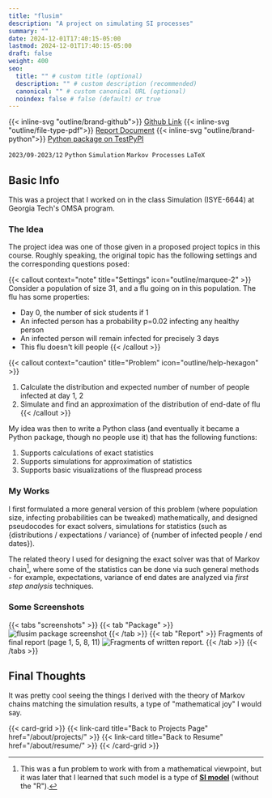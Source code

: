 ```yaml
---
title: "flusim"
description: "A project on simulating SI processes"
summary: ""
date: 2024-12-01T17:40:15-05:00
lastmod: 2024-12-01T17:40:15-05:00
draft: false
weight: 400
seo:
  title: "" # custom title (optional)
  description: "" # custom description (recommended)
  canonical: "" # custom canonical URL (optional)
  noindex: false # false (default) or true
---
```


{{< inline-svg "outline/brand-github">}} [Github Link](https://github.com/ZebraAlgebra/flusim) {{< inline-svg "outline/file-type-pdf">}} [Report Document](https://drive.google.com/file/d/10dRa2x0HmtnD7IlcfjxcTbAtfH_nD8Qa/view?usp=sharing) {{< inline-svg "outline/brand-python">}} [Python package on TestPyPI](https://test.pypi.org/project/flusim/)

`2023/09-2023/12` `Python` `Simulation` `Markov Processes` `LaTeX`

## Basic Info

This was a project that I worked on in the class Simulation (ISYE-6644) at Georgia Tech's OMSA program.

### The Idea

The project idea was one of those given in a proposed project topics in this course. Roughly speaking, the original topic has the following settings and the corresponding questions posed:

{{< callout context="note" title="Settings" icon="outline/marquee-2" >}}
Consider a population of size 31, and a flu going on in this population. The flu has some properties:
* Day 0, the number of sick students if 1
* An infected person has a probability p=0.02 infecting any healthy person
* An infected person will remain infected for precisely 3 days
* This flu doesn't kill people
{{< /callout >}}

{{< callout context="caution" title="Problem" icon="outline/help-hexagon" >}}
1. Calculate the distribution and expected number of number of people infected at day 1, 2
2. Simulate and find an approximation of the distribution of end-date of flu
{{< /callout >}}

My idea was then to write a Python class (and eventually it became a Python package, though no people use it) that has the following functions:

1. Supports calculations of exact statistics
2. Supports simulations for approximation of statistics
3. Supports basic visualizations of the fluspread process

### My Works

I first formulated a more general version of this problem (where population size, infecting probabilities can be tweaked) mathematically, and designed pseudocodes for exact solvers, simulations for statistics (such as {distributions / expectations / variance} of {number of infected people / end dates}).

The related theory I used for designing the exact solver was that of Markov chain[^1], where some of the statistics can be done via such general methods - for example, expectations, variance of end dates are analyzed via *first step analysis* techniques. 

[^1]: This was a fun problem to work with from a mathematical viewpoint, but it was later that I learned that such model is a type of [**SI model**](https://en.wikipedia.org/wiki/Compartmental_models_in_epidemiology) (without the "R").

### Some Screenshots

{{< tabs "screenshots" >}}
{{< tab "Package" >}}
![flusim package screenshot](images/about/flusim-sc.png)
{{< /tab >}}
{{< tab "Report" >}}
Fragments of final report (page 1, 5, 8, 11)
![Fragments of written report.](images/about/flusim-r.gif)
{{< /tab >}}
{{< /tabs >}}

## Final Thoughts

It was pretty cool seeing the things I derived with the theory of Markov chains matching the simulation results, a type of "mathematical joy" I would say.

{{< card-grid >}}
{{< link-card title="Back to Projects Page" href="/about/projects/" >}}
{{< link-card title="Back to Resume" href="/about/resume/" >}}
{{< /card-grid >}}
